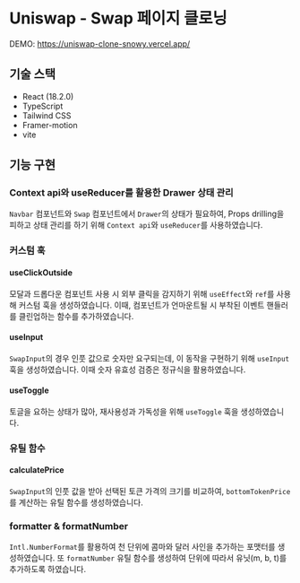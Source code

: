 # Uniswap - Swap 페이지 클로닝

DEMO: https://uniswap-clone-snowy.vercel.app/

## 기술 스택

- React (18.2.0)
- TypeScript
- Tailwind CSS
- Framer-motion
- vite

## 기능 구현

### Context api와 useReducer를 활용한 Drawer 상태 관리

`Navbar` 컴포넌트와 `Swap` 컴포넌트에서 `Drawer`의 상태가 필요하여, Props drilling을 피하고 상태 관리를 하기 위해 `Context api`와 `useReducer`를 사용하였습니다.

### 커스텀 훅

#### useClickOutside

모달과 드롭다운 컴포넌트 사용 시 외부 클릭을 감지하기 위해 `useEffect`와 `ref`를 사용해 커스텀 훅을 생성하였습니다. 이때, 컴포넌트가 언마운트될 시 부착된 이벤트 핸들러를 클린업하는 함수를 추가하였습니다.

#### useInput

`SwapInput`의 경우 인풋 값으로 숫자만 요구되는데, 이 동작을 구현하기 위해 `useInput` 훅을 생성하였습니다. 이때 숫자 유효성 검증은 정규식을 활용하였습니다.

#### useToggle

토글을 요하는 상태가 많아, 재사용성과 가독성을 위해 `useToggle` 훅을 생성하였습니다.

### 유틸 함수

#### calculatePrice

`SwapInput`의 인풋 값을 받아 선택된 토큰 가격의 크기를 비교하여, `bottomTokenPrice`를 계산하는 유틸 함수를 생성하였습니다.

### formatter & formatNumber

`Intl.NumberFormat`를 활용하여 천 단위에 콤마와 달러 사인을 추가하는 포맷터를 생성하였습니다.
또 `formatNumber` 유틸 함수를 생성하여 단위에 따라서 유닛(m, b, t)를 추가하도록 하였습니다.
